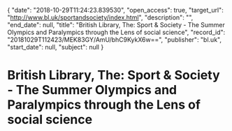 {
  "date": "2018-10-29T11:24:23.839530", 
  "open_access": true, 
  "target_url": "http://www.bl.uk/sportandsociety/index.html", 
  "description": "", 
  "end_date": null, 
  "title": "British Library, The: Sport & Society - The Summer Olympics and Paralympics through the Lens of social science", 
  "record_id": "20181029T112423/MEK83GY/AmU/bhC9KykX6w==", 
  "publisher": "bl.uk", 
  "start_date": null, 
  "subject": null
}

# British Library, The: Sport & Society - The Summer Olympics and Paralympics through the Lens of social science

